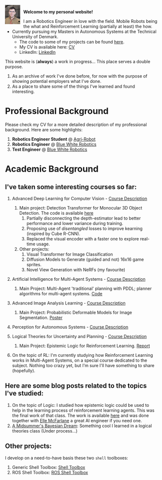 <img src="Jonathan.jpg" alt="Image" style="float: left; margin-right: 10px; width:10%" />

**Welcome to my personal website!**

* I am a Robotics Engineer in love with the field. Mobile Robots being the what and Reinforcement Learning (partially at least) the how.
* Currently pursuing my Masters in Autonomous Systems at the Technical University of Denmark.
  * The code to some of my projects can be found [here](https://github.com/ionymikler).
  * My CV is available here: [CV](https://drive.google.com/drive/folders/1JZU4Mqzy72IL_R7KR-ndILqpjZupWLtq?usp=drive_link)
  * LinkedIn: [LinkedIn](https://www.linkedin.com/in/jonathanmikler/)

This website is (**always**) a work in progress...
This place serves a double purpose.
1. As an archive of work I've done before, for now with the purpose of showing potential employers what I've done.
2. As a place to share some of the things I've learned and found interesting.

# Professional Background
Please check my CV for a more detailed description of my professional background. Here are some highlights:
1. **Robotics Engineer Student** @ [Agri-Robot](https://agrirobot.ai/)
2. **Robotics Engineer** @ [Blue White Robotics](https://www.bluewhite.co/)
3. **Test Engineer** @ [Blue White Robotics](https://www.bluewhite.co/)

# Academic Background
## I've taken some interesting courses so far:
1. Advanced Deep Learning for Computer Vision - [Course Description](https://kurser.dtu.dk/course/02501)
   1. Main project: Detection Transformer for Monocular 3D Object Detection. The code is available [here](https://github.com/esquivelrs/MonoDETR)
      1. Partially disconnecting the depth-estimator lead to better performance and lower variance during training.
      2. Proposing use of *disentangled* losses to improve kearning (inspired by Cube R-CNN).
      3. Replaced the visual encoder with a faster one to explore real-time usage.
   2. Other projects:
      1. Visual Transformer for Image Classification
      2. Diffusion Models to Generate (guided and not) 16x16 game sprites.
      3. Novel View Generation with NeRFs (my favourite)

2. Artificial Intelligence for Multi-Agent Systems - [Course Description](https://kurser.dtu.dk/course/02285)
   1. Main Project: Multi-Agent 'traditional' planning with PDDL; planner algorithms for multi-agent systems. [Code](https://github.com/ionymikler/MultiAgentPlanner)

3. Advanced Image Analysis Learning - [Course Description](https://kurser.dtu.dk/course/02506)
    1. Main Project: Probabilistic Deformable Models for Image Segmentation. [Poster](courses/adv_img_analysis/AdvImgAnalysis_Poster.pdf)

4. Perception for Autonomous Systems - [Course Description](https://kurser.dtu.dk/course/34759)

5. Logical Theories for Uncertainty and Planning - [Course Description](https://kurser.dtu.dk/course/02287)
   1. Main Project: Epistemic Logic for Reinforcement Learning. [Report](courses/logicalTheories/del-marl.pdf)

6. On the topic of RL: I'm currently studying how Reinforcement Learning works in Multi-Agent Systems, on a special course dedicated to the subject. Nothing too crazy yet, but I'm sure I'll have something to share (hopefully).

## Here are some blog posts related to the topics I've studied:
1. On the topic of Logic: I studied how epistemic logic could be used to help in the learning process of reinforcement learning agents. This was the final work of that class. The work is available [here](courses/logicalTheories/del-marl.pdf) and was done together with [Elle McFarlane](https://github.com/ellemcfarlane) a great AI engineer if you need one.
2. [A Midsummer's Bayesian Dream](bayesian/midSummer_Bayesian.md): Something cool I learned in a logical theories class (Under process...)

## Other projects:
I develop on a need-to-have basis these two `shell` toolboxes:
1. Generic Shell Toolbox: [Shell Toolbox](https://github.com/ionymikler/generic_shell_toolbox)
2. ROS Shell Toolbox: [ROS Shell Toolbox](https://github.com/ionymikler/ROS_shell_toolbox)

